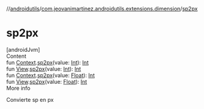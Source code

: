 //[androidutils](../index.md)/[com.jeovanimartinez.androidutils.extensions.dimension](index.md)/[sp2px](sp2px.md)



# sp2px  
[androidJvm]  
Content  
fun [Context](https://developer.android.com/reference/kotlin/android/content/Context.html).[sp2px](sp2px.md)(value: [Int](https://kotlinlang.org/api/latest/jvm/stdlib/kotlin/-int/index.html)): [Int](https://kotlinlang.org/api/latest/jvm/stdlib/kotlin/-int/index.html)  
fun [View](https://developer.android.com/reference/kotlin/android/view/View.html).[sp2px](sp2px.md)(value: [Int](https://kotlinlang.org/api/latest/jvm/stdlib/kotlin/-int/index.html)): [Int](https://kotlinlang.org/api/latest/jvm/stdlib/kotlin/-int/index.html)  
fun [Context](https://developer.android.com/reference/kotlin/android/content/Context.html).[sp2px](sp2px.md)(value: [Float](https://kotlinlang.org/api/latest/jvm/stdlib/kotlin/-float/index.html)): [Int](https://kotlinlang.org/api/latest/jvm/stdlib/kotlin/-int/index.html)  
fun [View](https://developer.android.com/reference/kotlin/android/view/View.html).[sp2px](sp2px.md)(value: [Float](https://kotlinlang.org/api/latest/jvm/stdlib/kotlin/-float/index.html)): [Int](https://kotlinlang.org/api/latest/jvm/stdlib/kotlin/-int/index.html)  
More info  


Convierte sp en px

  



